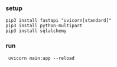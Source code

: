 ### setup
```
pip3 install fastapi "uvicorn[standard]"
pip3 install python-multipart
pip3 install sqlalchemy
```

### run
```
 uvicorn main:app --reload
```